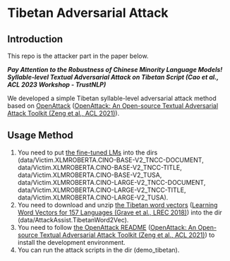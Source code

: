 # Tibetan Adversarial Attack

## Introduction

This repo is the attacker part in the paper below.

***Pay Attention to the Robustness of Chinese Minority Language Models! Syllable-level Textual Adversarial Attack on Tibetan Script (Cao et al., ACL 2023 Workshop - TrustNLP)***

We developed a simple Tibetan syllable-level adversarial attack method based on [OpenAttack](https://github.com/thunlp/OpenAttack) ([OpenAttack: An Open-source Textual Adversarial Attack Toolkit (Zeng et al., ACL 2021)](https://aclanthology.org/2021.acl-demo.43.pdf)).

## Usage Method

1. You need to put [the fine-tuned LMs](https://github.com/metaphors/TibetanPLMsFineTuning) into the dirs (data/Victim.XLMROBERTA.CINO-BASE-V2_TNCC-DOCUMENT, data/Victim.XLMROBERTA.CINO-BASE-V2_TNCC-TITLE, data/Victim.XLMROBERTA.CINO-BASE-V2_TUSA, data/Victim.XLMROBERTA.CINO-LARGE-V2_TNCC-DOCUMENT, data/Victim.XLMROBERTA.CINO-LARGE-V2_TNCC-TITLE, data/Victim.XLMROBERTA.CINO-LARGE-V2_TUSA).
2. You need to download and unzip [the Tibetan word vectors](https://dl.fbaipublicfiles.com/fasttext/vectors-crawl/cc.bo.300.vec.gz) ([Learning Word Vectors for 157 Languages (Grave et al., LREC 2018)](https://aclanthology.org/L18-1550.pdf)) into the dir (data/AttackAssist.TibetanWord2Vec).
3. You need to follow [the OpenAttack README](https://github.com/thunlp/OpenAttack) ([OpenAttack: An Open-source Textual Adversarial Attack Toolkit (Zeng et al., ACL 2021)](https://aclanthology.org/2021.acl-demo.43.pdf)) to install the development environment. 
4. You can run the attack scripts in the dir (demo_tibetan).